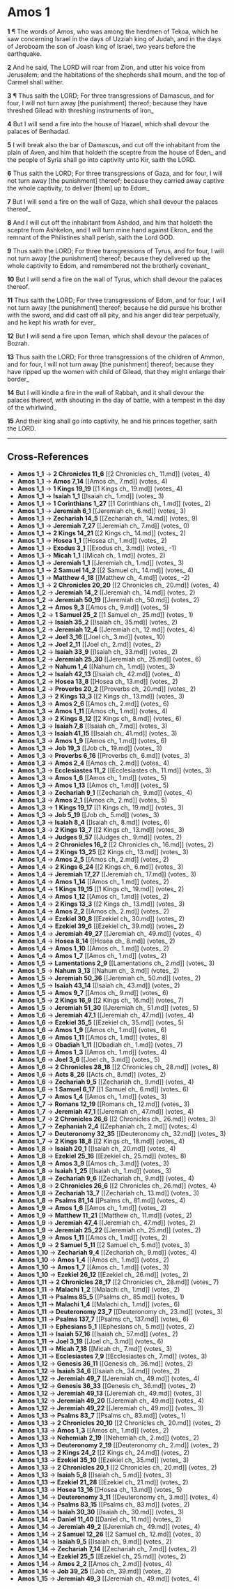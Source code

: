 # Amos 1

**1** ¶ The words of Amos, who was among the herdmen of Tekoa, which he saw concerning Israel in the days of Uzziah king of Judah, and in the days of Jeroboam the son of Joash king of Israel, two years before the earthquake.

**2** And he said, The LORD will roar from Zion, and utter his voice from Jerusalem; and the habitations of the shepherds shall mourn, and the top of Carmel shall wither.

**3** ¶ Thus saith the LORD; For three transgressions of Damascus, and for four, I will not turn away [the punishment] thereof; because they have threshed Gilead with threshing instruments of iron_

**4** But I will send a fire into the house of Hazael, which shall devour the palaces of Benhadad.

**5** I will break also the bar of Damascus, and cut off the inhabitant from the plain of Aven, and him that holdeth the sceptre from the house of Eden_ and the people of Syria shall go into captivity unto Kir, saith the LORD.

**6** Thus saith the LORD; For three transgressions of Gaza, and for four, I will not turn away [the punishment] thereof; because they carried away captive the whole captivity, to deliver [them] up to Edom_

**7** But I will send a fire on the wall of Gaza, which shall devour the palaces thereof_

**8** And I will cut off the inhabitant from Ashdod, and him that holdeth the sceptre from Ashkelon, and I will turn mine hand against Ekron_ and the remnant of the Philistines shall perish, saith the Lord GOD.

**9** Thus saith the LORD; For three transgressions of Tyrus, and for four, I will not turn away [the punishment] thereof; because they delivered up the whole captivity to Edom, and remembered not the brotherly covenant_

**10** But I will send a fire on the wall of Tyrus, which shall devour the palaces thereof.

**11** Thus saith the LORD; For three transgressions of Edom, and for four, I will not turn away [the punishment] thereof; because he did pursue his brother with the sword, and did cast off all pity, and his anger did tear perpetually, and he kept his wrath for ever_

**12** But I will send a fire upon Teman, which shall devour the palaces of Bozrah.

**13** Thus saith the LORD; For three transgressions of the children of Ammon, and for four, I will not turn away [the punishment] thereof; because they have ripped up the women with child of Gilead, that they might enlarge their border_

**14** But I will kindle a fire in the wall of Rabbah, and it shall devour the palaces thereof, with shouting in the day of battle, with a tempest in the day of the whirlwind_

**15** And their king shall go into captivity, he and his princes together, saith the LORD.

---

## Cross-References

- **Amos 1_1** → **2 Chronicles 11_6** [[2 Chronicles ch_ 11.md]] (votes_ 4)
- **Amos 1_1** → **Amos 7_14** [[Amos ch_ 7.md]] (votes_ 4)
- **Amos 1_1** → **1 Kings 19_19** [[1 Kings ch_ 19.md]] (votes_ 4)
- **Amos 1_1** → **Isaiah 1_1** [[Isaiah ch_ 1.md]] (votes_ 3)
- **Amos 1_1** → **1 Corinthians 1_27** [[1 Corinthians ch_ 1.md]] (votes_ 2)
- **Amos 1_1** → **Jeremiah 6_1** [[Jeremiah ch_ 6.md]] (votes_ 3)
- **Amos 1_1** → **Zechariah 14_5** [[Zechariah ch_ 14.md]] (votes_ 9)
- **Amos 1_1** → **Jeremiah 7_27** [[Jeremiah ch_ 7.md]] (votes_ 0)
- **Amos 1_1** → **2 Kings 14_21** [[2 Kings ch_ 14.md]] (votes_ 2)
- **Amos 1_1** → **Hosea 1_1** [[Hosea ch_ 1.md]] (votes_ 2)
- **Amos 1_1** → **Exodus 3_1** [[Exodus ch_ 3.md]] (votes_ -1)
- **Amos 1_1** → **Micah 1_1** [[Micah ch_ 1.md]] (votes_ 2)
- **Amos 1_1** → **Jeremiah 1_1** [[Jeremiah ch_ 1.md]] (votes_ 3)
- **Amos 1_1** → **2 Samuel 14_2** [[2 Samuel ch_ 14.md]] (votes_ 4)
- **Amos 1_1** → **Matthew 4_18** [[Matthew ch_ 4.md]] (votes_ -2)
- **Amos 1_1** → **2 Chronicles 20_20** [[2 Chronicles ch_ 20.md]] (votes_ 4)
- **Amos 1_2** → **Jeremiah 14_2** [[Jeremiah ch_ 14.md]] (votes_ 2)
- **Amos 1_2** → **Jeremiah 50_19** [[Jeremiah ch_ 50.md]] (votes_ 2)
- **Amos 1_2** → **Amos 9_3** [[Amos ch_ 9.md]] (votes_ 5)
- **Amos 1_2** → **1 Samuel 25_2** [[1 Samuel ch_ 25.md]] (votes_ 1)
- **Amos 1_2** → **Isaiah 35_2** [[Isaiah ch_ 35.md]] (votes_ 2)
- **Amos 1_2** → **Jeremiah 12_4** [[Jeremiah ch_ 12.md]] (votes_ 4)
- **Amos 1_2** → **Joel 3_16** [[Joel ch_ 3.md]] (votes_ 10)
- **Amos 1_2** → **Joel 2_11** [[Joel ch_ 2.md]] (votes_ 2)
- **Amos 1_2** → **Isaiah 33_9** [[Isaiah ch_ 33.md]] (votes_ 2)
- **Amos 1_2** → **Jeremiah 25_30** [[Jeremiah ch_ 25.md]] (votes_ 6)
- **Amos 1_2** → **Nahum 1_4** [[Nahum ch_ 1.md]] (votes_ 3)
- **Amos 1_2** → **Isaiah 42_13** [[Isaiah ch_ 42.md]] (votes_ 4)
- **Amos 1_2** → **Hosea 13_8** [[Hosea ch_ 13.md]] (votes_ 2)
- **Amos 1_2** → **Proverbs 20_2** [[Proverbs ch_ 20.md]] (votes_ 2)
- **Amos 1_3** → **2 Kings 13_3** [[2 Kings ch_ 13.md]] (votes_ 3)
- **Amos 1_3** → **Amos 2_6** [[Amos ch_ 2.md]] (votes_ 6)
- **Amos 1_3** → **Amos 1_11** [[Amos ch_ 1.md]] (votes_ 4)
- **Amos 1_3** → **2 Kings 8_12** [[2 Kings ch_ 8.md]] (votes_ 6)
- **Amos 1_3** → **Isaiah 7_8** [[Isaiah ch_ 7.md]] (votes_ 3)
- **Amos 1_3** → **Isaiah 41_15** [[Isaiah ch_ 41.md]] (votes_ 3)
- **Amos 1_3** → **Amos 1_9** [[Amos ch_ 1.md]] (votes_ 6)
- **Amos 1_3** → **Job 19_3** [[Job ch_ 19.md]] (votes_ 3)
- **Amos 1_3** → **Proverbs 6_16** [[Proverbs ch_ 6.md]] (votes_ 3)
- **Amos 1_3** → **Amos 2_4** [[Amos ch_ 2.md]] (votes_ 4)
- **Amos 1_3** → **Ecclesiastes 11_2** [[Ecclesiastes ch_ 11.md]] (votes_ 3)
- **Amos 1_3** → **Amos 1_6** [[Amos ch_ 1.md]] (votes_ 5)
- **Amos 1_3** → **Amos 1_13** [[Amos ch_ 1.md]] (votes_ 5)
- **Amos 1_3** → **Zechariah 9_1** [[Zechariah ch_ 9.md]] (votes_ 4)
- **Amos 1_3** → **Amos 2_1** [[Amos ch_ 2.md]] (votes_ 5)
- **Amos 1_3** → **1 Kings 19_17** [[1 Kings ch_ 19.md]] (votes_ 3)
- **Amos 1_3** → **Job 5_19** [[Job ch_ 5.md]] (votes_ 3)
- **Amos 1_3** → **Isaiah 8_4** [[Isaiah ch_ 8.md]] (votes_ 6)
- **Amos 1_3** → **2 Kings 13_7** [[2 Kings ch_ 13.md]] (votes_ 3)
- **Amos 1_4** → **Judges 9_57** [[Judges ch_ 9.md]] (votes_ 2)
- **Amos 1_4** → **2 Chronicles 16_2** [[2 Chronicles ch_ 16.md]] (votes_ 2)
- **Amos 1_4** → **2 Kings 13_25** [[2 Kings ch_ 13.md]] (votes_ 3)
- **Amos 1_4** → **Amos 2_5** [[Amos ch_ 2.md]] (votes_ 2)
- **Amos 1_4** → **2 Kings 6_24** [[2 Kings ch_ 6.md]] (votes_ 3)
- **Amos 1_4** → **Jeremiah 17_27** [[Jeremiah ch_ 17.md]] (votes_ 3)
- **Amos 1_4** → **Amos 1_14** [[Amos ch_ 1.md]] (votes_ 2)
- **Amos 1_4** → **1 Kings 19_15** [[1 Kings ch_ 19.md]] (votes_ 2)
- **Amos 1_4** → **Amos 1_12** [[Amos ch_ 1.md]] (votes_ 2)
- **Amos 1_4** → **2 Kings 13_3** [[2 Kings ch_ 13.md]] (votes_ 3)
- **Amos 1_4** → **Amos 2_2** [[Amos ch_ 2.md]] (votes_ 2)
- **Amos 1_4** → **Ezekiel 30_8** [[Ezekiel ch_ 30.md]] (votes_ 2)
- **Amos 1_4** → **Ezekiel 39_6** [[Ezekiel ch_ 39.md]] (votes_ 2)
- **Amos 1_4** → **Jeremiah 49_27** [[Jeremiah ch_ 49.md]] (votes_ 4)
- **Amos 1_4** → **Hosea 8_14** [[Hosea ch_ 8.md]] (votes_ 2)
- **Amos 1_4** → **Amos 1_10** [[Amos ch_ 1.md]] (votes_ 2)
- **Amos 1_4** → **Amos 1_7** [[Amos ch_ 1.md]] (votes_ 2)
- **Amos 1_5** → **Lamentations 2_9** [[Lamentations ch_ 2.md]] (votes_ 3)
- **Amos 1_5** → **Nahum 3_13** [[Nahum ch_ 3.md]] (votes_ 2)
- **Amos 1_5** → **Jeremiah 50_36** [[Jeremiah ch_ 50.md]] (votes_ 2)
- **Amos 1_5** → **Isaiah 43_14** [[Isaiah ch_ 43.md]] (votes_ 2)
- **Amos 1_5** → **Amos 9_7** [[Amos ch_ 9.md]] (votes_ 6)
- **Amos 1_5** → **2 Kings 16_9** [[2 Kings ch_ 16.md]] (votes_ 7)
- **Amos 1_5** → **Jeremiah 51_30** [[Jeremiah ch_ 51.md]] (votes_ 5)
- **Amos 1_6** → **Jeremiah 47_1** [[Jeremiah ch_ 47.md]] (votes_ 4)
- **Amos 1_6** → **Ezekiel 35_5** [[Ezekiel ch_ 35.md]] (votes_ 5)
- **Amos 1_6** → **Amos 1_9** [[Amos ch_ 1.md]] (votes_ 6)
- **Amos 1_6** → **Amos 1_11** [[Amos ch_ 1.md]] (votes_ 8)
- **Amos 1_6** → **Obadiah 1_11** [[Obadiah ch_ 1.md]] (votes_ 7)
- **Amos 1_6** → **Amos 1_3** [[Amos ch_ 1.md]] (votes_ 4)
- **Amos 1_6** → **Joel 3_6** [[Joel ch_ 3.md]] (votes_ 5)
- **Amos 1_6** → **2 Chronicles 28_18** [[2 Chronicles ch_ 28.md]] (votes_ 8)
- **Amos 1_6** → **Acts 8_26** [[Acts ch_ 8.md]] (votes_ 2)
- **Amos 1_6** → **Zechariah 9_5** [[Zechariah ch_ 9.md]] (votes_ 4)
- **Amos 1_6** → **1 Samuel 6_17** [[1 Samuel ch_ 6.md]] (votes_ 6)
- **Amos 1_7** → **Amos 1_4** [[Amos ch_ 1.md]] (votes_ 3)
- **Amos 1_7** → **Romans 12_19** [[Romans ch_ 12.md]] (votes_ 3)
- **Amos 1_7** → **Jeremiah 47_1** [[Jeremiah ch_ 47.md]] (votes_ 4)
- **Amos 1_7** → **2 Chronicles 26_6** [[2 Chronicles ch_ 26.md]] (votes_ 3)
- **Amos 1_7** → **Zephaniah 2_4** [[Zephaniah ch_ 2.md]] (votes_ 4)
- **Amos 1_7** → **Deuteronomy 32_35** [[Deuteronomy ch_ 32.md]] (votes_ 3)
- **Amos 1_7** → **2 Kings 18_8** [[2 Kings ch_ 18.md]] (votes_ 4)
- **Amos 1_8** → **Isaiah 20_1** [[Isaiah ch_ 20.md]] (votes_ 4)
- **Amos 1_8** → **Ezekiel 25_16** [[Ezekiel ch_ 25.md]] (votes_ 8)
- **Amos 1_8** → **Amos 3_9** [[Amos ch_ 3.md]] (votes_ 3)
- **Amos 1_8** → **Isaiah 1_25** [[Isaiah ch_ 1.md]] (votes_ 3)
- **Amos 1_8** → **Zechariah 9_6** [[Zechariah ch_ 9.md]] (votes_ 4)
- **Amos 1_8** → **2 Chronicles 26_6** [[2 Chronicles ch_ 26.md]] (votes_ 4)
- **Amos 1_8** → **Zechariah 13_7** [[Zechariah ch_ 13.md]] (votes_ 3)
- **Amos 1_8** → **Psalms 81_14** [[Psalms ch_ 81.md]] (votes_ 4)
- **Amos 1_9** → **Amos 1_6** [[Amos ch_ 1.md]] (votes_ 2)
- **Amos 1_9** → **Matthew 11_21** [[Matthew ch_ 11.md]] (votes_ 2)
- **Amos 1_9** → **Jeremiah 47_4** [[Jeremiah ch_ 47.md]] (votes_ 2)
- **Amos 1_9** → **Jeremiah 25_22** [[Jeremiah ch_ 25.md]] (votes_ 2)
- **Amos 1_9** → **Amos 1_11** [[Amos ch_ 1.md]] (votes_ 2)
- **Amos 1_9** → **2 Samuel 5_11** [[2 Samuel ch_ 5.md]] (votes_ 3)
- **Amos 1_10** → **Zechariah 9_4** [[Zechariah ch_ 9.md]] (votes_ 4)
- **Amos 1_10** → **Amos 1_4** [[Amos ch_ 1.md]] (votes_ 2)
- **Amos 1_10** → **Amos 1_7** [[Amos ch_ 1.md]] (votes_ 3)
- **Amos 1_10** → **Ezekiel 26_12** [[Ezekiel ch_ 26.md]] (votes_ 2)
- **Amos 1_11** → **2 Chronicles 28_17** [[2 Chronicles ch_ 28.md]] (votes_ 7)
- **Amos 1_11** → **Malachi 1_2** [[Malachi ch_ 1.md]] (votes_ 2)
- **Amos 1_11** → **Psalms 85_5** [[Psalms ch_ 85.md]] (votes_ 1)
- **Amos 1_11** → **Malachi 1_4** [[Malachi ch_ 1.md]] (votes_ 6)
- **Amos 1_11** → **Deuteronomy 23_7** [[Deuteronomy ch_ 23.md]] (votes_ 3)
- **Amos 1_11** → **Psalms 137_7** [[Psalms ch_ 137.md]] (votes_ 6)
- **Amos 1_11** → **Ephesians 5_1** [[Ephesians ch_ 5.md]] (votes_ 2)
- **Amos 1_11** → **Isaiah 57_16** [[Isaiah ch_ 57.md]] (votes_ 2)
- **Amos 1_11** → **Joel 3_19** [[Joel ch_ 3.md]] (votes_ 6)
- **Amos 1_11** → **Micah 7_18** [[Micah ch_ 7.md]] (votes_ 3)
- **Amos 1_11** → **Ecclesiastes 7_9** [[Ecclesiastes ch_ 7.md]] (votes_ 3)
- **Amos 1_12** → **Genesis 36_11** [[Genesis ch_ 36.md]] (votes_ 2)
- **Amos 1_12** → **Isaiah 34_6** [[Isaiah ch_ 34.md]] (votes_ 2)
- **Amos 1_12** → **Jeremiah 49_7** [[Jeremiah ch_ 49.md]] (votes_ 4)
- **Amos 1_12** → **Genesis 36_33** [[Genesis ch_ 36.md]] (votes_ 2)
- **Amos 1_12** → **Jeremiah 49_13** [[Jeremiah ch_ 49.md]] (votes_ 3)
- **Amos 1_12** → **Jeremiah 49_20** [[Jeremiah ch_ 49.md]] (votes_ 4)
- **Amos 1_12** → **Jeremiah 49_22** [[Jeremiah ch_ 49.md]] (votes_ 3)
- **Amos 1_13** → **Psalms 83_7** [[Psalms ch_ 83.md]] (votes_ 1)
- **Amos 1_13** → **2 Chronicles 20_10** [[2 Chronicles ch_ 20.md]] (votes_ 2)
- **Amos 1_13** → **Amos 1_3** [[Amos ch_ 1.md]] (votes_ 2)
- **Amos 1_13** → **Nehemiah 2_19** [[Nehemiah ch_ 2.md]] (votes_ 2)
- **Amos 1_13** → **Deuteronomy 2_19** [[Deuteronomy ch_ 2.md]] (votes_ 2)
- **Amos 1_13** → **2 Kings 24_2** [[2 Kings ch_ 24.md]] (votes_ 2)
- **Amos 1_13** → **Ezekiel 35_10** [[Ezekiel ch_ 35.md]] (votes_ 3)
- **Amos 1_13** → **2 Chronicles 20_1** [[2 Chronicles ch_ 20.md]] (votes_ 2)
- **Amos 1_13** → **Isaiah 5_8** [[Isaiah ch_ 5.md]] (votes_ 3)
- **Amos 1_13** → **Ezekiel 21_28** [[Ezekiel ch_ 21.md]] (votes_ 2)
- **Amos 1_13** → **Hosea 13_16** [[Hosea ch_ 13.md]] (votes_ 5)
- **Amos 1_14** → **Deuteronomy 3_11** [[Deuteronomy ch_ 3.md]] (votes_ 4)
- **Amos 1_14** → **Psalms 83_15** [[Psalms ch_ 83.md]] (votes_ 2)
- **Amos 1_14** → **Isaiah 30_30** [[Isaiah ch_ 30.md]] (votes_ 3)
- **Amos 1_14** → **Daniel 11_40** [[Daniel ch_ 11.md]] (votes_ 2)
- **Amos 1_14** → **Jeremiah 49_2** [[Jeremiah ch_ 49.md]] (votes_ 4)
- **Amos 1_14** → **2 Samuel 12_26** [[2 Samuel ch_ 12.md]] (votes_ 3)
- **Amos 1_14** → **Isaiah 9_5** [[Isaiah ch_ 9.md]] (votes_ 2)
- **Amos 1_14** → **Zechariah 7_14** [[Zechariah ch_ 7.md]] (votes_ 2)
- **Amos 1_14** → **Ezekiel 25_5** [[Ezekiel ch_ 25.md]] (votes_ 2)
- **Amos 1_14** → **Amos 2_2** [[Amos ch_ 2.md]] (votes_ 4)
- **Amos 1_14** → **Job 39_25** [[Job ch_ 39.md]] (votes_ 2)
- **Amos 1_15** → **Jeremiah 49_3** [[Jeremiah ch_ 49.md]] (votes_ 4)
